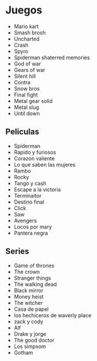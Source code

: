 # Juegos

* Mario kart
* Smash brosh
* Uncharted
* Crash
* Spyro
* Spiderman shaterred memories
* God of war
* Gears of war
* Silent hill
* Contra
* Snow bros
* Final fight
* Metal gear solid
* Metal slug 
* Until down



## Peliculas

* Spiderman 
* Rapido y furiosos
* Corazon valiente
* Lo que saben las mujeres
* Rambo
* Rocky
* Tango y cash
* Escape a la victoria
* Terminaitor
* Destino final
* Click
* Saw
* Avengers
* Locos por mary
* Pantera negra

## Series

* Game of thrones
* The crown
* Stranger things
* The walking dead
* Black mirror
* Money heist
* The witcher
* Casa de papel
* los hechiceros de waverly place
* zack y cody
* Alf
* Drake y jorge
* The good doctor
* Los simpsom
* Gotham

